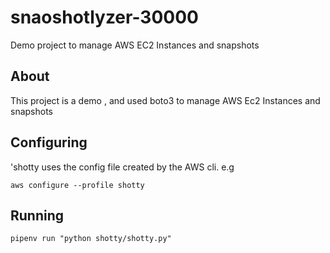 # snaoshotlyzer-30000
Demo project to manage AWS EC2 Instances and snapshots

## About

This project is a demo , and used boto3 to manage AWS Ec2 Instances and snapshots

## Configuring
'shotty uses the config file created by the AWS cli. e.g

`aws configure --profile shotty`

## Running

`pipenv run "python shotty/shotty.py"`
